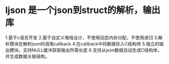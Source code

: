 # ljson 是一个json到struct的解析，输出库
1.基于c语言开发
2.基于自定义堆栈设计，不使用动态内存分配，不使用递归
3.解析模块在解析json时调用callback
4.在callback中将数据存入C结构体
5.独立的输出模块，支持NULL缓冲获取输出所需长度
6.支持从json数据自动生成C结构体，并生成数据关联结构。